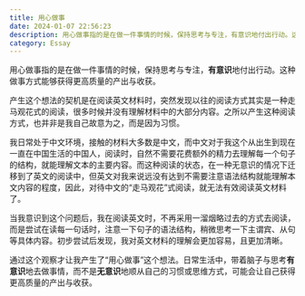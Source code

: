 ```yaml
---
title: 用心做事
date: 2024-01-07 22:56:23
description: 用心做事指的是在做一件事情的时候，保持思考与专注，有意识地付出行动。这种做事方式能够获得更高质量的产出与收获。
category: Essay
---
```


用心做事指的是在做一件事情的时候，保持思考与专注，**有意识**地付出行动。这种做事方式能够获得更高质量的产出与收获。

<!-- more -->

产生这个想法的契机是在阅读英文材料时，突然发现以往的阅读方式其实是一种走马观花式的阅读，很多时候并没有理解材料中的大部分内容。之所以产生这种阅读方式，也并非是我自己故意为之，而是因为习惯。

我日常处于中文环境，接触的材料大多数是中文，而中文对于我这个从出生到现在一直在中国生活的中国人，阅读时，自然不需要花费额外的精力去理解每一个句子的结构，就能理解文本的主要内容。而这种阅读的状态，在一种无意识的情况下迁移到了英文的阅读中，但英文对我来说远没有达到不需要注意语法结构就能理解本文内容的程度，因此，对待中文的“走马观花”式阅读，就无法有效阅读英文材料了。

当我意识到这个问题后，我在阅读英文时，不再采用一溜烟略过去的方式去阅读，而是尝试在读每一句话时，注意一下句子的语法结构，稍微思考一下主谓宾、从句等具体内容。初步尝试后发现，我对英文材料的理解会更加容易，且更加清晰。

通过这个观察才让我产生了“用心做事”这个想法。日常生活中，带着脑子与思考**有意识**地去做事情，而不是**无意识**地顺从自己的习惯或思维方式，可能会让自己获得更高质量的产出与收获。